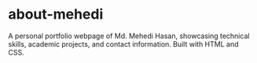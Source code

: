 # about-mehedi
A personal portfolio webpage of Md. Mehedi Hasan, showcasing technical skills, academic projects, and contact information. Built with HTML and CSS.
